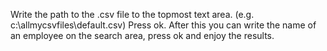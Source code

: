 Write the path to the .csv file to the topmost text area. (e.g. c:\allmycsvfiles\default.csv)
Press ok. After this you can write the name of an employee on the search area, press ok and enjoy the results.
